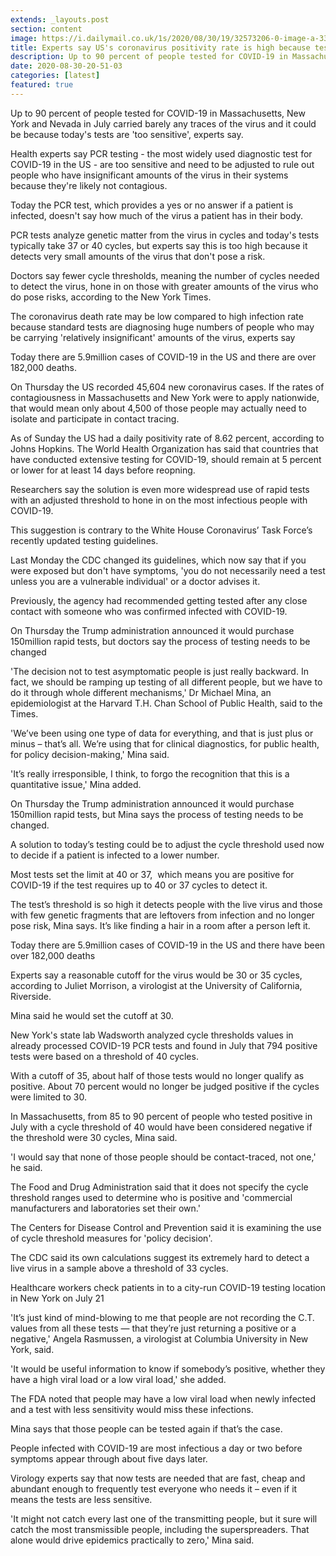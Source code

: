 ```yaml
---
extends: _layouts.post
section: content
image: https://i.dailymail.co.uk/1s/2020/08/30/19/32573206-0-image-a-33_1598813640772.jpg 
title: Experts say US's coronavirus positivity rate is high because tests are 'too sensitive' 
description: Up to 90 percent of people tested for COVID-19 in Massachusetts, New York and Nevada in July carried barely any traces of the virus, a new report says. 
date: 2020-08-30-20-51-03 
categories: [latest] 
featured: true 
--- 
```

Up to 90 percent of people tested for COVID-19 in Massachusetts, New York and Nevada in July carried barely any traces of the virus and it could be because today's tests are 'too sensitive', experts say. 

Health experts say PCR testing - the most widely used diagnostic test for COVID-19 in the US - are too sensitive and need to be adjusted to rule out people who have insignificant amounts of the virus in their systems because they're likely not contagious. 

Today the PCR test, which provides a yes or no answer if a patient is infected, doesn't say how much of the virus a patient has in their body.

PCR tests analyze genetic matter from the virus in cycles and today's tests typically take 37 or 40 cycles, but experts say this is too high because it detects very small amounts of the virus that don't pose a risk.

Doctors say fewer cycle thresholds, meaning the number of cycles needed to detect the virus, hone in on those with greater amounts of the virus who do pose risks, according to the New York Times. 

The coronavirus death rate may be low compared to high infection rate because standard tests are diagnosing huge numbers of people who may be carrying 'relatively insignificant' amounts of the virus, experts say

Today there are 5.9million cases of COVID-19 in the US and there are over 182,000 deaths.  

On Thursday the US recorded 45,604 new coronavirus cases. If the rates of contagiousness in Massachusetts and New York were to apply nationwide, that would mean only about 4,500 of those people may actually need to isolate and participate in contact tracing. 

As of Sunday the US had a daily positivity rate of 8.62 percent, according to Johns Hopkins. The World Health Organization has said that countries that have conducted extensive testing for COVID-19, should remain at 5 percent or lower for at least 14 days before reopning. 



Researchers say the solution is even more widespread use of rapid tests with an adjusted threshold to hone in on the most infectious people with COVID-19. 

This suggestion is contrary to the White House Coronavirus’ Task Force’s recently updated testing guidelines.

Last Monday the CDC changed its guidelines, which now say that if you were exposed but don't have symptoms, 'you do not necessarily need a test unless you are a vulnerable individual' or a doctor advises it.

Previously, the agency had recommended getting tested after any close contact with someone who was confirmed infected with COVID-19.  

On Thursday the Trump administration announced it would purchase 150million rapid tests, but doctors say the process of testing needs to be changed

'The decision not to test asymptomatic people is just really backward. In fact, we should be ramping up testing of all different people, but we have to do it through whole different mechanisms,' Dr Michael Mina, an epidemiologist at the Harvard T.H. Chan School of Public Health, said to the Times. 

'We’ve been using one type of data for everything, and that is just plus or minus – that’s all. We’re using that for clinical diagnostics, for public health, for policy decision-making,' Mina said. 

'It’s really irresponsible, I think, to forgo the recognition that this is a quantitative issue,' Mina added.

On Thursday the Trump administration announced it would purchase 150million rapid tests, but Mina says the process of testing needs to be changed. 

A solution to today’s testing could be to adjust the cycle threshold used now to decide if a patient is infected to a lower number.

Most tests set the limit at 40 or 37,  which means you are positive for COVID-19 if the test requires up to 40 or 37 cycles to detect it. 

The test’s threshold is so high it detects people with the live virus and those with few genetic fragments that are leftovers from infection and no longer pose risk, Mina says. It’s like finding a hair in a room after a person left it.

Today there are 5.9million cases of COVID-19 in the US and there have been over 182,000 deaths





Experts say a reasonable cutoff for the virus would be 30 or 35 cycles, according to Juliet Morrison, a virologist at the University of California, Riverside.

Mina said he would set the cutoff at 30.

New York's state lab Wadsworth analyzed cycle thresholds values in already processed COVID-19 PCR tests and found in July that 794 positive tests were based on a threshold of 40 cycles. 

With a cutoff of 35, about half of those tests would no longer qualify as positive. About 70 percent would no longer be judged positive if the cycles were limited to 30.

In Massachusetts, from 85 to 90 percent of people who tested positive in July with a cycle threshold of 40 would have been considered negative if the threshold were 30 cycles, Mina said. 

'I would say that none of those people should be contact-traced, not one,' he said.

The Food and Drug Administration said that it does not specify the cycle threshold ranges used to determine who is positive and 'commercial manufacturers and laboratories set their own.'

The Centers for Disease Control and Prevention said it is examining the use of cycle threshold measures for 'policy decision'.

The CDC said its own calculations suggest its extremely hard to detect a live virus in a sample above a threshold of 33 cycles.  

Healthcare workers check patients in to a city-run COVID-19 testing location in New York on July 21



'It’s just kind of mind-blowing to me that people are not recording the C.T. values from all these tests — that they’re just returning a positive or a negative,' Angela Rasmussen, a virologist at Columbia University in New York, said.

'It would be useful information to know if somebody’s positive, whether they have a high viral load or a low viral load,' she added. 

The FDA noted that people may have a low viral load when newly infected and a test with less sensitivity would miss these infections.

Mina says that those people can be tested again if that’s the case.

People infected with COVID-19 are most infectious a day or two before symptoms appear through about five days later.

Virology experts say that now tests are needed that are fast, cheap and abundant enough to frequently test everyone who needs it – even if it means the tests are less sensitive.

'It might not catch every last one of the transmitting people, but it sure will catch the most transmissible people, including the superspreaders. That alone would drive epidemics practically to zero,' Mina said. 

